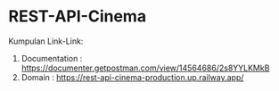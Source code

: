 # REST-API-Cinema
Kumpulan Link-Link:
  1. Documentation : https://documenter.getpostman.com/view/14564686/2s8YYLKMkB
  2. Domain : https://rest-api-cinema-production.up.railway.app/
